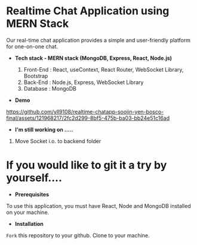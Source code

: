 # Realtime Chat Application using MERN Stack

Our real-time chat application provides a simple and user-friendly platform for one-on-one chat.

-   **Tech stack - MERN stack (MongoDB, Express, React, Node.js)**

    1. Front-End : React, useContext, React Router, WebSocket Library, Bootstrap
    2. Back-End : Node.js, Express, WebSocket Library
    3. Database : MongoDB

-   **Demo**

https://github.com/yll9108/realtime-chatapp-soojin-yen-bosco-final/assets/121968217/2fc2d299-8bf5-475b-ba03-bb24e51c16ad

-   **I'm still working on .....**

  1. Move Socket i.o. to backend folder

# If you would like to git it a try by yourself....

-   **Prerequisites**

To use this application, you must have React, Node and MongoDB installed on your machine.

-   **Installation**

```Fork``` this repository to your github. Clone to your machine. 
